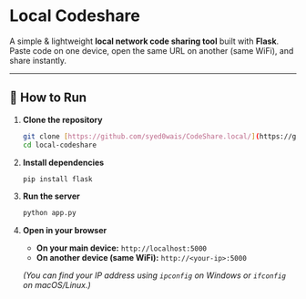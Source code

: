 # Local Codeshare

A simple & lightweight **local network code sharing tool** built with **Flask**.
Paste code on one device, open the same URL on another (same WiFi), and share instantly.

---

## 🚀 How to Run

1.  **Clone the repository**
    ```bash
    git clone [https://github.com/syed0wais/CodeShare.local/](https://github.com/syed0wais/CodeShare.local/)
    cd local-codeshare
    ```

2.  **Install dependencies**
    ```bash
    pip install flask
    ```

3.  **Run the server**
    ```bash
    python app.py
    ```

4.  **Open in your browser**
    * **On your main device:** `http://localhost:5000`
    * **On another device (same WiFi):** `http://<your-ip>:5000`

    *(You can find your IP address using `ipconfig` on Windows or `ifconfig` on macOS/Linux.)*
